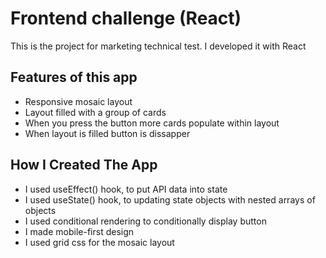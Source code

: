 # Frontend challenge (React)


This is the  project for marketing technical test. I developed it with React


## Features of this app
- Responsive mosaic layout
- Layout filled with a group of cards
- When you press the button more cards populate within layout
- When layout is filled button is dissapper


## How I Created The App
- I used useEffect() hook, to put API data into state
- I used useState() hook, to updating state objects with nested arrays of objects 
- I used conditional rendering to conditionally display button
- I made mobile-first design
- I used grid css for the mosaic layout

